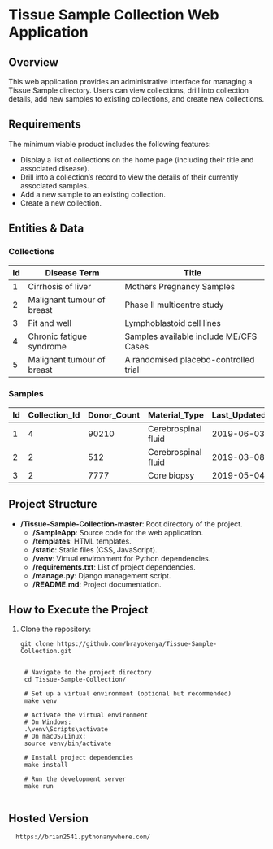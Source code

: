 # Tissue Sample Collection Web Application

## Overview

This web application provides an administrative interface for managing a Tissue Sample directory. Users can view collections, drill into collection details, add new samples to existing collections, and create new collections.

## Requirements

The minimum viable product includes the following features:

- Display a list of collections on the home page (including their title and associated disease).
- Drill into a collection’s record to view the details of their currently associated samples.
- Add a new sample to an existing collection.
- Create a new collection.

## Entities & Data

### Collections

| Id | Disease Term | Title                                |
|----|--------------|--------------------------------------|
| 1  | Cirrhosis of liver | Mothers Pregnancy Samples     |
| 2  | Malignant tumour of breast | Phase II multicentre study  |
| 3  | Fit and well | Lymphoblastoid cell lines           |
| 4  | Chronic fatigue syndrome | Samples available include ME/CFS Cases |
| 5  | Malignant tumour of breast | A randomised placebo-controlled trial |

### Samples

| Id | Collection_Id | Donor_Count | Material_Type         | Last_Updated |
|----|---------------|-------------|------------------------|--------------|
| 1  | 4             | 90210       | Cerebrospinal fluid    | 2019-06-03   |
| 2  | 2             | 512         | Cerebrospinal fluid    | 2019-03-08   |
| 3  | 2             | 7777        | Core biopsy            | 2019-05-04   |

## Project Structure

- **/Tissue-Sample-Collection-master**: Root directory of the project.
  - **/SampleApp**: Source code for the web application.
  - **/templates**: HTML templates.
  - **/static**: Static files (CSS, JavaScript).
  - **/venv**: Virtual environment for Python dependencies.
  - **/requirements.txt**: List of project dependencies.
  - **/manage.py**: Django management script.
  - **/README.md**: Project documentation.

## How to Execute the Project

1. Clone the repository:

   ```
   git clone https://github.com/brayokenya/Tissue-Sample-Collection.git


    # Navigate to the project directory
    cd Tissue-Sample-Collection/

    # Set up a virtual environment (optional but recommended)
    make venv

    # Activate the virtual environment
    # On Windows:
    .\venv\Scripts\activate
    # On macOS/Linux:
    source venv/bin/activate

    # Install project dependencies
    make install

    # Run the development server
    make run

   
## Hosted Version

```
  https://brian2541.pythonanywhere.com/

